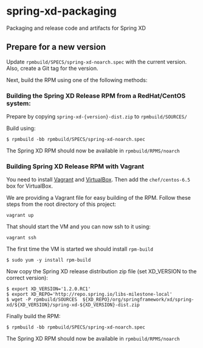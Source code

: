# spring-xd-packaging

Packaging and release code and artifacts for Spring XD

## Prepare for a new version

Update `rpmbuild/SPECS/spring-xd-noarch.spec` with the current version. Also, create a Git tag for the version.

Next, build the RPM using one of the following methods:


### Building the Spring XD Release RPM from a RedHat/CentOS system:

Prepare by copying `spring-xd-{version}-dist.zip` to `rpmbuild/SOURCES/`

Build using:

    $ rpmbuild -bb rpmbuild/SPECS/spring-xd-noarch.spec

The Spring XD RPM should now be available in `rpmbuild/RPMS/noarch`


### Building Spring XD Release RPM with Vagrant

You need to install [Vagrant](http://docs.vagrantup.com/v2/installation/) and [VirtualBox](https://www.virtualbox.org/wiki/Downloads). Then add the `chef/centos-6.5` box for VirtualBox.

We are providing a Vagrant file for easy building of the RPM. Follow these steps from the root directory of this project:

    vagrant up

That should start the VM and you can now ssh to it using:

    vagrant ssh

The first time the VM is started we should install `rpm-build`

    $ sudo yum -y install rpm-build

Now copy the Spring XD release distribution zip file (set XD_VERSION to the correct version):

    $ export XD_VERSION='1.2.0.RC1'
    $ export XD_REPO='http://repo.spring.io/libs-milestone-local'
    $ wget -P rpmbuild/SOURCES  ${XD_REPO}/org/springframework/xd/spring-xd/${XD_VERSION}/spring-xd-${XD_VERSION}-dist.zip

Finally build the RPM:

    $ rpmbuild -bb rpmbuild/SPECS/spring-xd-noarch.spec

The Spring XD RPM should now be available in `rpmbuild/RPMS/noarch`
